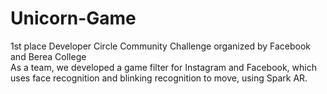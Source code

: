 # Unicorn-Game

1st place Developer Circle Community Challenge organized by Facebook and Berea College 
<br>
As a team, we developed a game filter for Instagram and Facebook, which uses face recognition and blinking recognition to move, using Spark AR.
